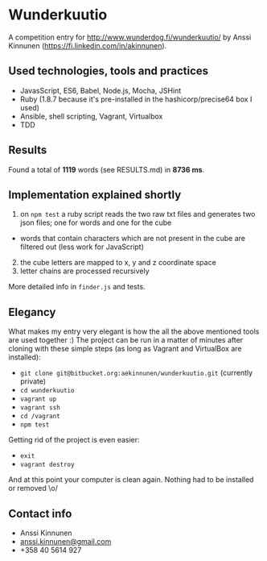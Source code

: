 # Wunderkuutio

A competition entry for http://www.wunderdog.fi/wunderkuutio/ by Anssi Kinnunen (https://fi.linkedin.com/in/akinnunen).

## Used technologies, tools and practices

- JavasScript, ES6, Babel, Node.js, Mocha, JSHint
- Ruby (1.8.7 because it's pre-installed in the hashicorp/precise64 box I used)
- Ansible, shell scripting, Vagrant, Virtualbox
- TDD

## Results

Found a total of **1119** words (see RESULTS.md) in **8736 ms**.

## Implementation explained shortly

1. on `npm test` a ruby script reads the two raw txt files and generates two json files; one for words and one for the cube
  - words that contain characters which are not present in the cube are filtered out (less work for JavaScript)
2. the cube letters are mapped to x, y and z coordinate space
3. letter chains are processed recursively

More detailed info in `finder.js` and tests.

## Elegancy

What makes my entry very elegant is how the all the above mentioned tools are used together :) The project can be run in a matter of minutes after cloning with these simple steps (as long as Vagrant and VirtualBox are installed):

- `git clone git@bitbucket.org:aekinnunen/wunderkuutio.git` (currently private)
- `cd wunderkuutio`
- `vagrant up`
- `vagrant ssh`
- `cd /vagrant`
- `npm test`

Getting rid of the project is even easier:

- `exit`
- `vagrant destroy`

And at this point your computer is clean again. Nothing had to be installed or removed \o/

## Contact info

- Anssi Kinnunen
- anssi.kinnunen@gmail.com
- +358 40 5614 927
